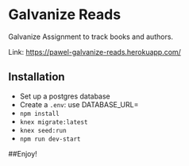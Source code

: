 # Galvanize Reads

Galvanize Assignment to track books and authors.

Link: https://pawel-galvanize-reads.herokuapp.com/

## Installation

* Set up a postgres database
* Create a `.env`: use DATABASE_URL=
* `npm install`
* `knex migrate:latest`
* `knex seed:run`
* `npm run dev-start`

##Enjoy!
